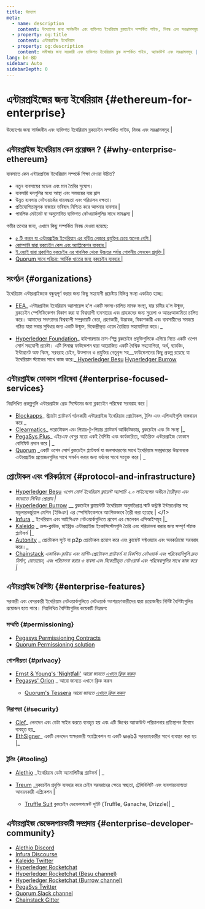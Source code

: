 ```yaml
---
title: উদ্যোগ
meta:
  - name: description
    content: উদ্যোগের জন্য সার্বজনীন এবং ব্যক্তিগত ইথেরিয়াম ব্লকচেইন সম্পর্কিত গাইড, নিবন্ধ এবং সরঞ্জামসমূহ |
  - property: og:title
    content: এন্টারপ্রাইজ ইথেরিয়াম
  - property: og:description
    content: সমীক্ষার জন্য সরকারী এবং ব্যক্তিগত ইথেরিয়াম ব্লক সম্পর্কিত গাইড, অ্যাকাউন্ট এবং সরঞ্জামসমূহ |
lang: bn-BD
sidebar: Auto
sidebarDepth: 0
---
```


# এন্টারপ্রাইজের জন্য ইথেরিয়াম {#ethereum-for-enterprise}

<div class="featured">উদ্যোগের জন্য সার্বজনীন এবং ব্যক্তিগত ইথেরিয়াম ব্লকচেইন সম্পর্কিত গাইড, নিবন্ধ এবং সরঞ্জামসমূহ |</div>

## এন্টারপ্রাইজ ইথেরিয়াম কেন প্রয়োজন ? {#why-enterprise-ethereum}

ব্যবসাতে কেন এন্টারপ্রাইজ ইথেরিয়াম সম্পর্কে শিক্ষা নেওয়া উচিত?

- নতুন ব্যবসায়ের মডেল এবং মান তৈরির সুযোগ।
- ব্যবসায়ি দলগুলির মধ্যে আস্থা এবং সমন্বয়ের ব্যয় হ্রাস
- উন্নত ব্যবসায় নেটওয়ার্কের দায়বদ্ধতা এবং পরিচালন দক্ষতা।
- প্রতিযোগিতামূলক বাজারে ভবিষ্যৎ নিশ্চিত করে আপনার ব্যবসার |
- পাবলিক মেইনেট বা অনুমোদিত ব্যক্তিগত নেটওয়ার্কগুলির সাথে সামঞ্জস্য |

গভীর তথ্যের জন্য, এখানে কিছু সম্পর্কিত নিবন্ধ দেওয়া হয়েছে:

- [৫ টি কারন যা এন্টারপ্রাইজ ইথেরিয়াম এর বন্টিত লেজার প্রযুক্তির চেয়ে অনেক বেশি |](https://media.consensys.net/5-reasons-why-enterprise-ethereum-is-so-much-more-than-a-distributed-ledger-technology-c9a89db82cb5)
- [কোম্পানি দ্বারা ব্লকচেইন কেস এবং অ্যাপ্লিকেশন ব্যবহার |](https://media.consensys.net/enterprise-ethereum-blockchain-use-cases-and-applications-by-industry-3914d1210049)
- [ই.ওয়াই দ্বারা প্রকাশিত ব্লকচেইন এর পাবলিক থেকে উচ্চতর পর্যায় গোপনীয় লেনদেন প্রযুক্তি | ](https://www.ey.com/en_gl/news/2019/04/ey-releases-zero-knowledge-proof-blockchain-transaction-technology-to-the-public-domain-to-advance-blockchain-privacy-standards)
- [ Quorum সাথে পরিচয়: আর্থিক খাতের জন্য ব্লকচেইন ব্যবহার |](https://medium.com/blockchain-at-berkeley/introduction-to-quorum-blockchain-for-the-financial-sector-58813f84e88c)

## সংগঠন {#organizations}

ইথেরিয়াম এন্টারপ্রাইজকে বন্ধুত্বপূর্ণ করার জন্য কিছু সহযোগী প্রচেষ্টায় বিভিন্ন সংস্থা একত্রিত হচ্ছে:

- [EEA](https://entethalliance.org/)_ এন্টারপ্রাইজ ইথেরিয়াম অ্যালায়েন্স হ'ল একটি সদস্য-চালিত মানক সংস্থা, যার চার্টার হ'ল উন্মুক্ত, ব্লকচেইন স্পেসিফিকেশন বিকাশ করা যা বিশ্বব্যাপী ব্যবসায়ের এবং গ্রাহকদের জন্য সুরেলা ও আন্তঃআকামিতা চালিত করে। আমাদের সদস্যদের বিশ্বব্যাপী সম্প্রদায়টি নেতা, গ্রহণকারী, উদ্ভাবক, বিকাশকারী এবং ব্যবসায়ীদের সমন্বয়ে গঠিত যারা সবার সুবিধার জন্য একটি উন্মুক্ত, বিকেন্দ্রীভূত ওয়েব তৈরিতে সহযোগিতা করে।_

- [Hyperledger Foundation](https://hyperledger.org)_ হাইপারল্ডার ক্রস-শিল্প ব্লকচেইন প্রযুক্তিগুলিকে এগিয়ে নিতে একটি ওপেন সোর্স সহযোগী প্রচেষ্টা। এটি লিনাক্স ফাউন্ডেশন দ্বারা আয়োজিত একটি বৈশ্বিক সহযোগিতা, অর্থ, ব্যাংকিং, ইন্টারনেট অফ থিংস, সরবরাহ চেইন, উত্পাদন ও প্রযুক্তির নেতৃবৃন্দ সহ\_\_ফাউন্ডেশনের কিছু প্রকল্প রয়েছে যা ইথেরিয়াম স্ট্যাকের সাথে কাজ করে:_[ Hyperledger Besu](https://www.hyperledger.org/blog/2019/08/29/announcing-hyperledger-besu) [Hyperledger Burrow](https://www.hyperledger.org/projects/hyperledger-burrow)

## এন্টারপ্রাইজ ফোকাস পরিষেবা {#enterprise-focused-services}

নিম্নলিখিত প্রকল্পগুলি এন্টারপ্রাইজ গ্রেড সিস্টেমের জন্য ব্লকচেইন পরিষেবা সরবরাহ করে |

- [Blockapps](https://blockapps.net/)_ স্ট্র্যাটো প্ল্যাটফর্ম গঠনকারী এন্টারপ্রাইজ ইথেরিয়াম প্রোটোকল, টুলিং এবং এপিআইগুলি বাস্তবায়ন করে _
- [Clearmatics](https://www.clearmatics.com/about)_ পরোটোকল এবং পিয়ার-টু-পিয়ার প্ল্যাটফর্ম আর্কিটেকচার, ব্লকচেইন এবং ডি সংস্থা |_
- [PegaSys Plus](https://pegasys.tech/enterprise/)_ এইচএফ বেসুর মতো একই বৈশিষ্ট্য এবং কার্যকারিতা, অতিরিক্ত এন্টারপ্রাইজ ফোকাস বেনিফিট প্রদান করে | _
- [Quorum](https://www.goquorum.com/) _একটি ওপেন সোর্স ব্লকচেইন প্ল্যাটফর্ম যা জনসাধারণের সাথে ইথেরিয়াম সম্প্রদায়ের উদ্ভাবনকে এন্টারপ্রাইজ প্রয়োজনগুলির সাথে সমর্থন করার জন্য বর্ধনের সাথে সংযুক্ত করে | _

## প্রোটোকল এবং পরিকাঠামো {#protocol-and-infrastructure}

- [Hyperledger Besu](https://www.hyperledger.org/projects/besu) _ওপেন সোর্স ইথেরিয়াম ক্লায়েন্ট অ্যাপাচি ২.০ লাইসেন্সের অধীনে তৈরীকৃত এবং জাভাতে লিখিত প্রোগ্রাম |_
- [Hyperledger Burrow](https://www.hyperledger.org/projects/hyperledger-burrow) \_\_ ব্লকচেইন ক্লায়েন্টটি ইথেরিয়াম অনুমতিপ্রাপ্ত স্মার্ট কন্ট্রাক্ট ইন্টারপ্রেটার সহ মডুলারভার্চুয়াল মেশিন (ইভিএম) এর স্পেসিফিকেশনে আংশিকভাবে তৈরী করা হয়েছে | </1>
- [Infura](https://infura.io/) _ ইথেরিয়াম এবং আইপিএফ নেটওয়ার্কগুলিতে প্রবেশ এর স্কেলেবল এপিআইসমূহ |_
- [Kaleido](https://kaleido.io/) _ ক্রস-ক্লাউড, হাইব্রিড এন্টারপ্রাইজ ইকোসিস্টেমগুলি তৈরি এবং পরিচালনা করার জন্য সম্পূর্ণ স্ট্যাক প্ল্যাটফর্ম |_
- [Autonity](https://www.clearmatics.com/about/) _ প্রোটোকল স্যুট যা p2p প্রোটোকল প্রয়োগ করে এবং ক্লায়েন্ট সফ্টওয়্যার এবং অবকাঠামো সরবরাহ করে।_
- [Chainstack](https://chainstack.com/) _একাধিক-ক্লাউড এবং মাল্টি-প্রোটোকল প্ল্যাটফর্ম যা বিকশিত নেটওয়ার্ক এবং পরিষেবাদিগুলি দ্রুত নির্মাণ, মোতায়েন, এবং পরিচালনা করার ও ব্যবসা এবং বিকেন্দ্রীভূত নেটওয়ার্ক এবং পরিষেবাগুলির সাথে কাজ করে |_

## এন্টারপ্রাইজ বৈশিষ্ট্য {#enterprise-features}

সরকারী এবং বেসরকারী ইথেরিয়াম নেটওয়ার্কগুলিতে নেটওয়ার্ক অংশগ্রহণকারীদের দ্বারা প্রয়োজনীয় নির্দিষ্ট বৈশিষ্ট্যগুলির প্রয়োজন হতে পারে। নিম্নলিখিত বৈশিষ্ট্যগুলির কয়েকটি নিম্নরূপ:

### সম্মতি {#permissioning}

- [Pegasys Permissioning Contracts](https://github.com/PegaSysEng/permissioning-smart-contracts)
- [Quorum Permissioning solution](https://github.com/jpmorganchase/quorum/wiki/Security)

### গোপনীয়তা {#privacy}

- [Ernst & Young's ‘Nightfall'](https://github.com/EYBlockchain/nightfall) _আরো জানতে [ এখানে ক্লিক করুন ](https://bravenewcoin.com/insights/ernst-and-young-rolls-out-'nightfall-to-enable-private-transactions-on)_
- [Pegasys' Orion](https://docs.pantheon.pegasys.tech/en/stable/Concepts/Privacy/Privacy-Overview/) \_ আরো জানতে
  এখানে ক্লিক করুন </em></li>
  - [Quorum's Tessera](https://docs.goquorum.com/en/latest/Privacy/Tessera/Tessera/) _আরো জানতে [ এখানে ক্লিক করুন ](https://github.com/jpmorganchase/tessera/wiki/How-Tessera-works)_</ul>

### নিরাপত্তা {#security}

- [Clef](https://geth.ethereum.org/clef/Overview)_ লেনদেন এবং ডেটা সাইন করতে ব্যবহৃত হয় এবং এটি জিথের অ্যাকাউন্ট পরিচালনার প্রতিস্থাপন হিসাবে ব্যবহৃত হয়_
- [EthSigner](https://gitter.im/PegaSysEng/EthSigner)_ একটি লেনদেন স্বাক্ষরকারী অ্যাপ্লিকেশন যা একটি web3 সরবরাহকারীর সাথে ব্যবহার করা হয় |_

### টুলিং {#tooling}

- [Alethio](https://aleth.io/) _ইথেরিয়াম ডেটা অ্যানালিটিক্স প্ল্যাটফর্ম | _
- [Treum](https://treum.io/) \_ব্লকচেইন প্রযুক্তি ব্যবহার করে চেইন সরবরাহের ক্ষেত্রে স্বচ্ছতা, ট্রেসিবিলিটি এবং ব্যবসায়যোগ্যতা আনয়নকারী এপ্লিকেশন |</li>

  - [Truffle Suit](https://trufflesuite.com) ব্লকচেইন ডেভেলপমেন্ট সুইট (Truffle, Ganache, Drizzle)| \_</li> </ul>

## এন্টারপ্রাইজ ডেভেলপারকারী সম্প্রদায় {#enterprise-developer-community}

- [Alethio Discord](https://discord.gg/d2t8NuU)
- [Infura Discourse](https://community.infura.io/)
- [Kaleido Twitter](https://twitter.com/Kaleido_io)
- [Hyperledger Rocketchat](https://chat.hyperledger.org/)
- [Hyperledger Rocketchat (Besu channel)](https://chat.hyperledger.org/channel/besu)
- [Hyperledger Rocketchat (Burrow channel)](https://chat.hyperledger.org/channel/burrow)
- [PegaSys Twitter](https://twitter.com/Kaleido_io)
- [Quorum Slack channel](http://bit.ly/quorum-slack)
- [Chainstack Gitter](https://gitter.im/chainstack/Lobby)
